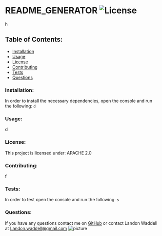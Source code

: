 # README_GENERATOR  ![License](https://img.shields.io/badge/License-Apache%202.0-blue.svg)
h
## Table of Contents:
* [Installation](#installation)
* [Usage](#usage)
* [License](#license)
* [Contributing](#contributing)
* [Tests](#tests)
* [Questions](#questions)
### Installation:
In order to install the necessary dependencies, open the console and run the following:
```d```
### Usage:
d
### License:
This project is licensed under:
APACHE 2.0
### Contributing:
f
### Tests:
In order to test open the console and run the following:
```s```
### Questions:
If you have any questions contact me on [GitHub](https://github.com/Landon0615) or contact 
Landon Waddell at Landon.waddell@gmail.com
![picture](https://github.com/Landon0615.png?size=80)
    
 